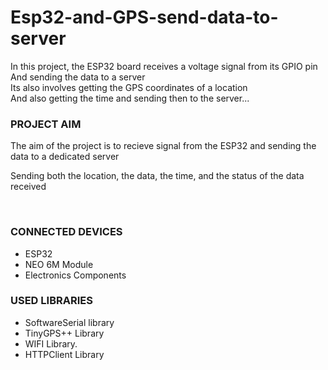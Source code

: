 # Esp32-and-GPS-send-data-to-server
In this project, the ESP32 board receives a voltage signal from its GPIO pin
<br>
And sending the data to a server 
<br>
Its also involves getting the GPS coordinates of a location
<br>
And also getting the time and sending then to the server...

<h3>PROJECT AIM</h3>
<p>The aim of the project is to recieve signal from the ESP32 and sending the data to a dedicated server</p>
<p>Sending both the location, the data, the time, and the status of the data received</p>
<br>
<h3>CONNECTED DEVICES</h3>
<ul>
  <li>ESP32</li>
  <li>NEO 6M Module</li>
  <li>Electronics Components</li>
</ul>
<h3>USED LIBRARIES</h3>
<ul>
  <li>SoftwareSerial library</li>
  <li>TinyGPS++ Library</li>
  <li>WIFI Library.</li>
  <li>HTTPClient Library</li>
</ul>
